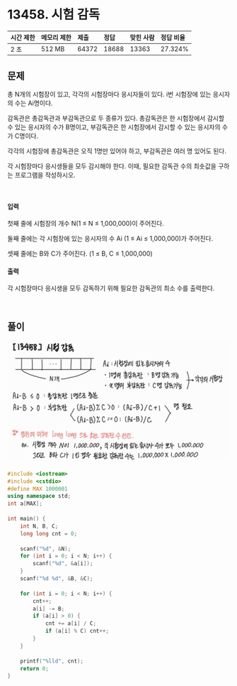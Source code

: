# 13458. 시험 감독

| 시간 제한 | 메모리 제한 | 제출  | 정답  | 맞힌 사람 | 정답 비율 |
| :-------- | :---------- | :---- | :---- | :-------- | :-------- |
| 2 초      | 512 MB      | 64372 | 18688 | 13363     | 27.324%   |

## 문제

총 N개의 시험장이 있고, 각각의 시험장마다 응시자들이 있다. i번 시험장에 있는 응시자의 수는 Ai명이다.

감독관은 총감독관과 부감독관으로 두 종류가 있다. 총감독관은 한 시험장에서 감시할 수 있는 응시자의 수가 B명이고, 부감독관은 한 시험장에서 감시할 수 있는 응시자의 수가 C명이다.

각각의 시험장에 총감독관은 오직 1명만 있어야 하고, 부감독관은 여러 명 있어도 된다.

각 시험장마다 응시생들을 모두 감시해야 한다. 이때, 필요한 감독관 수의 최솟값을 구하는 프로그램을 작성하시오.

<br>

#### 입력

첫째 줄에 시험장의 개수 N(1 ≤ N ≤ 1,000,000)이 주어진다.

둘째 줄에는 각 시험장에 있는 응시자의 수 Ai (1 ≤ Ai ≤ 1,000,000)가 주어진다.

셋째 줄에는 B와 C가 주어진다. (1 ≤ B, C ≤ 1,000,000)

#### 출력

각 시험장마다 응시생을 모두 감독하기 위해 필요한 감독관의 최소 수를 출력한다.

<br>

## 풀이

<img src="../../_img/BOJ_13458.jpg" />

<br>

```c++
#include <iostream>
#include <cstdio>
#define MAX 1000001
using namespace std;
int a[MAX];

int main() {
	int N, B, C;
	long long cnt = 0;

	scanf("%d", &N);
	for (int i = 0; i < N; i++) {
		scanf("%d", &a[i]);
	}
	scanf("%d %d", &B, &C);

	for (int i = 0; i < N; i++) {
		cnt++;
		a[i] -= B;
		if (a[i] > 0) {
			cnt += a[i] / C;
			if (a[i] % C) cnt++;
		}
	}

	printf("%lld", cnt);
	return 0;
}
```
